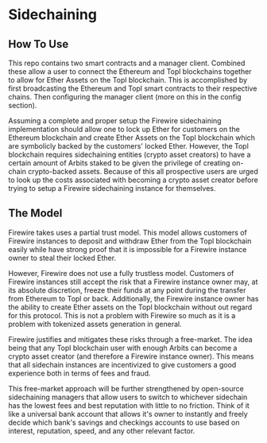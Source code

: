 # Sidechaining
## How To Use
This repo contains two smart contracts and a manager client. Combined these allow a user to connect the Ethereum and Topl blockchains together to allow for Ether Assets on the Topl blockchain. This is accomplished by first broadcasting the Ethereum and Topl smart contracts to their respective chains. Then configuring the manager client (more on this in the config section).

Assuming a complete and proper setup the Firewire sidechaining implementation should allow one to lock up Ether for customers on the Ethereum blockchain and create Ether Assets on the Topl blockchain which are symbolicly backed by the customers' locked Ether. However, the Topl blockchain requires sidechaining entities (crypto asset creators) to have a certain amount of Arbits staked to be given the privilege of creating on-chain crypto-backed assets. Because of this all prospective users are urged to look up the costs associated with becoming a crypto asset creator before trying to setup a Firewire sidechaining instance for themselves.
## The Model
Firewire takes uses a partial trust model. This model allows customers of Firewire instances to deposit and withdraw Ether from the Topl blockchain easily while have strong proof that it is impossible for a Firewire instance owner to steal their locked Ether.

However, Firewire does not use a fully trustless model. Customers of Firewire instances still accept the risk that a Firewire instance owner may, at its absolute discretion, freeze their funds at any point during the transfer from Ethereum to Topl or back. Additionally, the Firewire instance owner has the ability to create Ether assets on the Topl blockchain without out regard for this protocol. This is not a problem with Firewire so much as it is a problem with tokenized assets generation in general.

Firewire justifies and mitigates these risks through a free-market. The idea being that any Topl blockchain user with enough Arbits can become a crypto asset creator (and therefore a Firewire instance owner). This means that all sidechain instances are incentivized to give customers a good experience both in terms of fees and fraud.

This free-market approach will be further strengthened by open-source sidechaining managers that allow users to switch to whichever sidechain has the lowest fees and best reputation with little to no friction. Think of it like a universal bank account that allows it's owner to instantly and freely decide which bank's savings and checkings accounts to use based on interest, reputation, speed, and any other relevant factor.
